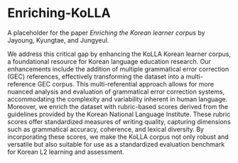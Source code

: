 # Enriching-KoLLA

A placeholder for the paper *Enriching the Korean learner corpus* by Jayoung, Kyungtae, and Jungyeul. 


We address this critical gap by enhancing the KoLLA Korean learner corpus, a foundational resource for Korean language education research. Our enhancements include the addition of multiple grammatical error correction (GEC) references, effectively transforming the dataset into a multi-reference GEC corpus. This multi-referential approach allows for more nuanced analysis and evaluation of grammatical error correction systems, accommodating the complexity and variability inherent in human language. Moreover, we enrich the dataset with rubric-based scores derived from the guidelines provided by the Korean National Language Institute. These rubric scores offer standardized measures of writing quality, capturing dimensions such as grammatical accuracy, coherence, and lexical diversity. By incorporating these scores, we make the KoLLA corpus not only robust and versatile but also suitable for use as a standardized evaluation benchmark for Korean L2 learning and assessment.


